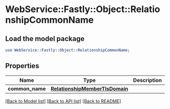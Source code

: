 # WebService::Fastly::Object::RelationshipCommonName

## Load the model package
```perl
use WebService::Fastly::Object::RelationshipCommonName;
```

## Properties
Name | Type | Description | Notes
------------ | ------------- | ------------- | -------------
**common_name** | [**RelationshipMemberTlsDomain**](RelationshipMemberTlsDomain.md) |  | [optional] 

[[Back to Model list]](../README.md#documentation-for-models) [[Back to API list]](../README.md#documentation-for-api-endpoints) [[Back to README]](../README.md)


